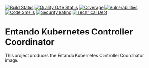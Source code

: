 [![Build Status](https://img.shields.io/endpoint?url=https%3A%2F%2Fstatusbadge-jx.apps.serv.run%2Fentando-k8s-infrastructure%2Fentando-k8s-controller-coordinator)](https://github.com/entando-k8s-infrastructure/devops-results/tree/logs/jenkins-x/logs/entando-k8s-infrastructure/entando-k8s-controller-coordinator/master)
[![Quality Gate Status](https://sonarcloud.io/api/project_badges/measure?project=entando-k8s-infrastructure_entando-k8s-controller-coordinator&metric=alert_status)](https://sonarcloud.io/dashboard?id=entando-k8s-infrastructure_entando-k8s-controller-coordinator)
[![Coverage](https://sonarcloud.io/api/project_badges/measure?project=entando-k8s-infrastructure_entando-k8s-controller-coordinator&metric=coverage)](https://entando-k8s-infrastructure.github.io/devops-results/entando-k8s-controller-coordinator/master/jacoco/index.html)
[![Vulnerabilities](https://sonarcloud.io/api/project_badges/measure?project=entando-k8s-infrastructure_entando-k8s-controller-coordinator&metric=vulnerabilities)](https://entando-k8s-infrastructure.github.io/devops-results/entando-k8s-controller-coordinator/master/dependency-check-report.html)
[![Code Smells](https://sonarcloud.io/api/project_badges/measure?project=entando-k8s-infrastructure_entando-k8s-controller-coordinator&metric=code_smells)](https://sonarcloud.io/dashboard?id=entando-k8s-infrastructure_entando-k8s-controller-coordinator)
[![Security Rating](https://sonarcloud.io/api/project_badges/measure?project=entando-k8s-infrastructure_entando-k8s-controller-coordinator&metric=security_rating)](https://sonarcloud.io/dashboard?id=entando-k8s-infrastructure_entando-k8s-controller-coordinator)
[![Technical Debt](https://sonarcloud.io/api/project_badges/measure?project=entando-k8s-infrastructure_entando-k8s-controller-coordinator&metric=sqale_index)](https://sonarcloud.io/dashboard?id=entando-k8s-infrastructure_entando-k8s-controller-coordinator)


# Entando Kubernetes Controller Coordinator

This project produces the Entando Kubernetes Controller Coordinator image.


